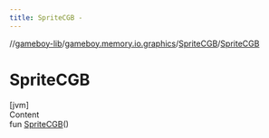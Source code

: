 ```yaml
---
title: SpriteCGB -
---
```

//[gameboy-lib](../../index.md)/[gameboy.memory.io.graphics](../index.md)/[SpriteCGB](index.md)/[SpriteCGB](-sprite-c-g-b.md)



# SpriteCGB  
[jvm]  
Content  
fun [SpriteCGB](-sprite-c-g-b.md)()  



